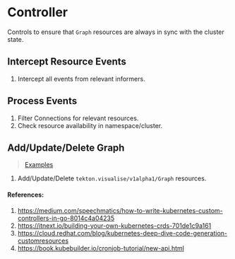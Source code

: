 # Controller
Controls to ensure that `Graph` resources are always in sync with the cluster state.

## Intercept Resource Events
1. Intercept all events from relevant informers.

## Process Events
1. Filter Connections for relevant resources.
2. Check resource availability in namespace/cluster.

## Add/Update/Delete Graph 
> [Examples](../examples/graphs/)
1. Add/Update/Delete `tekton.visualise/v1alpha1/Graph` resources.

#### References:
1. https://medium.com/speechmatics/how-to-write-kubernetes-custom-controllers-in-go-8014c4a04235
2. https://itnext.io/building-your-own-kubernetes-crds-701de1c9a161
3. https://cloud.redhat.com/blog/kubernetes-deep-dive-code-generation-customresources
4. https://book.kubebuilder.io/cronjob-tutorial/new-api.html
